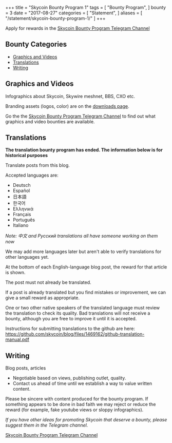 +++
title = "Skycoin Bounty Program 1"
tags = [
    "Bounty Program",
]
bounty = 3
date = "2017-08-27"
categories = [
    "Statement",
]
aliases = [
	"/statement/skycoin-bounty-program-1/"
]
+++

Apply for rewards in the [Skycoin Bounty Program Telegram Channel](https://t.me/skycoinbounty)

## Bounty Categories

<!-- MarkdownTOC autolink="true" bracket="round" -->

- [Graphics and Videos](#graphics-and-videos)
- [Translations](#translations)
- [Writing](#writing)

<!-- /MarkdownTOC -->

## Graphics and Videos

Infographics about Skycoin, Skywire meshnet, BBS, CXO etc.

Branding assets (logos, color) are on the [downloads page](https://www.skycoin.net/downloads).

Go the the [Skycoin Bounty Program Telegram Channel](https://t.me/skycoinbounty)
to find out what graphics and video bounties are available.

## Translations

**The translation bounty program has ended. The information below is for historical purposes**

Translate posts from this blog.

Accepted languages are:

* Deutsch
* Español
* 日本語
* 한국어
* Ελληνικά
* Français
* Português
* Italiano

*Note: 中文 and Рyсский translations all have someone working on them now*

We may add more languages later but aren't able to verify translations for other languages yet.

At the bottom of each English-language blog post, the reward for that article is shown.

The post must not already be translated.

If a post is already translated but you find mistakes or improvement, we can give a small reward as appropriate.

One or two other native speakers of the translated language must review the translation to check its quality.
Bad translations will not receive a bounty, although you are free to improve it until it is accepted.

Instructions for submitting translations to the github are here: https://github.com/skycoin/blog/files/1469162/github-translation-manual.pdf

## Writing

Blog posts, articles

* Negotiable based on views, publishing outlet, quality.
* Contact us ahead of time until we establish a way to value written content.

Please be sincere with content produced for the bounty program.
If something appears to be done in bad faith we may reject or reduce the reward (for example, fake youtube views or sloppy infographics).

*If you have other ideas for promoting Skycoin that deserve a bounty, please suggest them in the Telegram channel.*

[Skycoin Bounty Program Telegram Channel](https://t.me/skycoinbounty)
